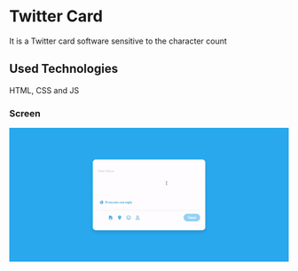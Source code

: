 <h1> Twitter Card </h1>

It is a Twitter card software sensitive to the character count

<h2> Used Technologies </h2>

HTML, CSS and JS

<h3>Screen </h3>

![](twitter.gif)
